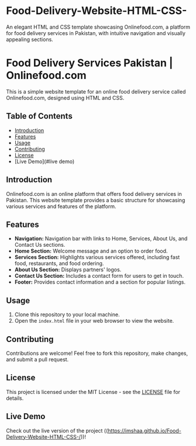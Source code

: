 # Food-Delivery-Website-HTML-CSS-
An elegant HTML and CSS template showcasing Onlinefood.com, a platform for food delivery services in Pakistan, with intuitive navigation and visually appealing sections.
# Food Delivery Services Pakistan | Onlinefood.com

This is a simple website template for an online food delivery service called Onlinefood.com, designed using HTML and CSS.

## Table of Contents
- [Introduction](#introduction)
- [Features](#features)
- [Usage](#usage)
- [Contributing](#contributing)
- [License](#license)
- [Live Demo](#live demo)
## Introduction
Onlinefood.com is an online platform that offers food delivery services in Pakistan. This website template provides a basic structure for showcasing various services and features of the platform.

## Features
- **Navigation:** Navigation bar with links to Home, Services, About Us, and Contact Us sections.
- **Home Section:** Welcome message and an option to order food.
- **Services Section:** Highlights various services offered, including fast food, restaurants, and food ordering.
- **About Us Section:** Displays partners' logos.
- **Contact Us Section:** Includes a contact form for users to get in touch.
- **Footer:** Provides contact information and a section for popular listings.

## Usage
1. Clone this repository to your local machine.
2. Open the `index.html` file in your web browser to view the website.

## Contributing
Contributions are welcome! Feel free to fork this repository, make changes, and submit a pull request.

## License
This project is licensed under the MIT License - see the [LICENSE](LICENSE) file for details.

## Live Demo
Check out the live version of the project ((https://imshaa.github.io/Food-Delivery-Website-HTML-CSS-/))!


